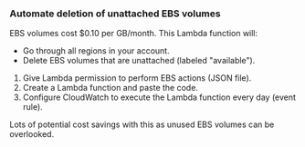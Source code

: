 ### Automate deletion of unattached EBS volumes

EBS volumes cost $0.10 per GB/month.
This Lambda function will:
  - Go through all regions in your account. 
  - Delete EBS volumes that are unattached (labeled "available").

1. Give Lambda permission to perform EBS actions (JSON file). 
2. Create a Lambda function and paste the code. 
3. Configure CloudWatch to execute the Lambda function every day (event rule). 

Lots of potential cost savings with this as unused EBS volumes can be overlooked. 
